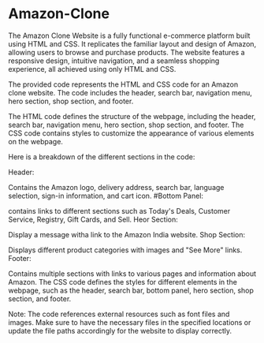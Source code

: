 # Amazon-Clone
The Amazon Clone Website is a fully functional e-commerce platform built using HTML and CSS. It replicates the familiar layout and design of Amazon, allowing users to browse and purchase products. The website features a responsive design, intuitive navigation, and a seamless shopping experience, all achieved using only HTML and CSS.

The provided code represents the HTML and CSS code for an Amazon clone website. The code includes the header, search bar, navigation menu, hero section, shop section, and footer.

The HTML code defines the structure of the webpage, including the header, search bar, navigation menu, hero section, shop section, and footer. The CSS code contains styles to customize the appearance of various elements on the webpage.

Here is a breakdown of the different sections in the code:

Header:

Contains the Amazon logo, delivery address, search bar, language selection, sign-in information, and cart icon.
#Bottom Panel:

contains links to different sections such as Today's Deals, Customer Service, Registry, Gift Cards, and Sell.
Heor Section:

Display a message witha link to the Amazon India website.
Shop Section:

Displays different product categories with images and "See More" links.
Footer:

Contains multiple sections with links to various pages and information about Amazon.
The CSS code defines the styles for different elements in the webpage, such as the header, search bar, bottom panel, hero section, shop section, and footer.

Note: The code references external resources such as font files and images. Make sure to have the necessary files in the specified locations or update the file paths accordingly for the website to display correctly.
